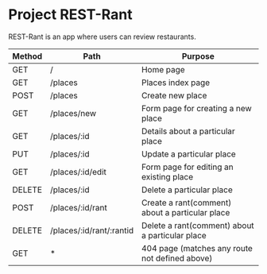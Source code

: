 # Project REST-Rant

REST-Rant is an app where users can review restaurants.

| Method | Path | Purpose |
| ------ | ---- | ------- |
| GET | / | Home page |
| GET | /places | Places index page |
| POST | /places | Create new place |
| GET | /places/new | Form page for creating a new place |
| GET | /places/:id | Details about a particular place |
| PUT | /places/:id | Update a particular place |
| GET | /places/:id/edit | Form page for editing an existing place |
| DELETE | /places/:id | Delete a particular place |
| POST | /places/:id/rant | Create a rant(comment) about a particular place |
| DELETE | /places/:id/rant/:rantid | Delete a rant(comment) about a particular place |
| GET | * | 404 page (matches any route not defined above) |